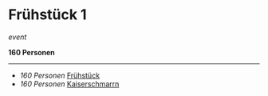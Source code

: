 # Frühstück 1

*event*

**160 Personen**

---

- *160 Personen* [Frühstück](Fruehstueck.md)
- *160 Personen* [Kaiserschmarrn](Kaiserschmarrn_vegan.md)

